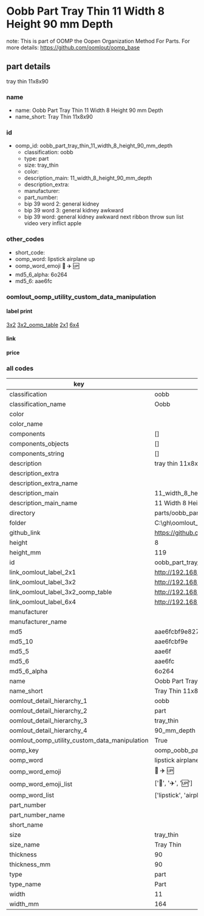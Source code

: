 # Oobb Part Tray Thin 11 Width 8 Height 90 mm Depth  

note: This is part of OOMP the Oopen Organization Method For Parts. For more details: https://github.com/oomlout/oomp_base

##  part details
  



tray thin 11x8x90



### name
* name: Oobb Part Tray Thin 11 Width 8 Height 90 mm Depth
* name_short: Tray Thin 11x8x90 
### id
* oomp_id: oobb_part_tray_thin_11_width_8_height_90_mm_depth
  * classification: oobb
  * type: part
  * size: tray_thin
  * color: 
  * description_main: 11_width_8_height_90_mm_depth
  * description_extra: 
  * manufacturer: 
  * part_number: 
  * bip 39 word 2: general kidney
  * bip 39 word 3: general kidney awkward
  * bip 39 word: general kidney awkward next ribbon throw sun list video very inflict apple

### other_codes
* short_code: 
* oomp_word: lipstick airplane up
* oomp_word_emoji :lipstick: :airplane: :up:
* md5_6_alpha: 6o264
* md5_6: aae6fc






### oomlout_oomp_utility_custom_data_manipulation
#### label print
[3x2](http://192.168.1.245:1112/?label=oomp%206o264)
[3x2_oomp_table](http://192.168.1.108:1112/?label=oomp%206o264)
[2x1](http://192.168.1.242:1112/?label=oomp%206o264)
[6x4](http://192.168.1.55:1112/?label=oomp%206o264)    

#### link

                              

#### price







### all codes 
| key | value |  
| --- | --- |  
| classification | oobb |  
| classification_name | Oobb |  
| color |  |  
| color_name |  |  
| components | [] |  
| components_objects | [] |  
| components_string | [] |  
| description | tray thin 11x8x90 |  
| description_extra |  |  
| description_extra_name |  |  
| description_main | 11_width_8_height_90_mm_depth |  
| description_main_name | 11 Width 8 Height 90 mm Depth |  
| directory | parts/oobb_part_tray_thin_11_width_8_height_90_mm_depth |  
| folder | C:\gh\oomlout_oobb_version_4_generated_parts\parts\oobb_part_tray_thin_11_width_8_height_90_mm_depth |  
| github_link | https://github.com/oomlout/oomlout_oomp_part_src/tree/main/parts/oobb_part_tray_thin_11_width_8_height_90_mm_depth |  
| height | 8 |  
| height_mm | 119 |  
| id | oobb_part_tray_thin_11_width_8_height_90_mm_depth |  
| link_oomlout_label_2x1 | http://192.168.1.242:1112/?label=oomp%206o264 |  
| link_oomlout_label_3x2 | http://192.168.1.245:1112/?label=oomp%206o264 |  
| link_oomlout_label_3x2_oomp_table | http://192.168.1.108:1112/?label=oomp%206o264 |  
| link_oomlout_label_6x4 | http://192.168.1.55:1112/?label=oomp%206o264 |  
| manufacturer |  |  
| manufacturer_name |  |  
| md5 | aae6fcbf9e827b2b855c8954219e9b06 |  
| md5_10 | aae6fcbf9e |  
| md5_5 | aae6f |  
| md5_6 | aae6fc |  
| md5_6_alpha | 6o264 |  
| name | Oobb Part Tray Thin 11 Width 8 Height 90 mm Depth |  
| name_short | Tray Thin 11x8x90  |  
| oomlout_detail_hierarchy_1 | oobb |  
| oomlout_detail_hierarchy_2 | part |  
| oomlout_detail_hierarchy_3 | tray_thin |  
| oomlout_detail_hierarchy_4 | 90_mm_depth |  
| oomlout_oomp_utility_custom_data_manipulation | True |  
| oomp_key | oomp_oobb_part_tray_thin_11_width_8_height_90_mm_depth |  
| oomp_word | lipstick airplane up |  
| oomp_word_emoji | :lipstick: :airplane: :up: |  
| oomp_word_emoji_list | [':lipstick:', ':airplane:', ':up:'] |  
| oomp_word_list | ['lipstick', 'airplane', 'up'] |  
| part_number |  |  
| part_number_name |  |  
| short_name |  |  
| size | tray_thin |  
| size_name | Tray Thin |  
| thickness | 90 |  
| thickness_mm | 90 |  
| type | part |  
| type_name | Part |  
| width | 11 |  
| width_mm | 164 |  
